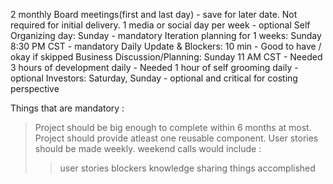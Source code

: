 
2 monthly Board meetings(first and last day) - save for later date. Not required for initial delivery.
1 media or social day per week - optional
Self Organizing day: Sunday - mandatory
Iteration planning for 1 weeks: Sunday 8:30 PM CST - mandatory
Daily Update & Blockers: 10 min - Good to have / okay if skipped
Business Discussion/Planning: Sunday 11 AM CST - Needed
3 hours of development daily - Needed
1 hour of self grooming daily - optional
Investors: Saturday, Sunday - optional and critical for costing perspective


Things that are mandatory :
> Project should be big enough to complete within 6 months at most.
> Project should provide atleast one reusable component.
> User stories should be made weekly.
> weekend calls would include :
>> user stories
>> blockers
>> knowledge sharing
>> things accomplished
